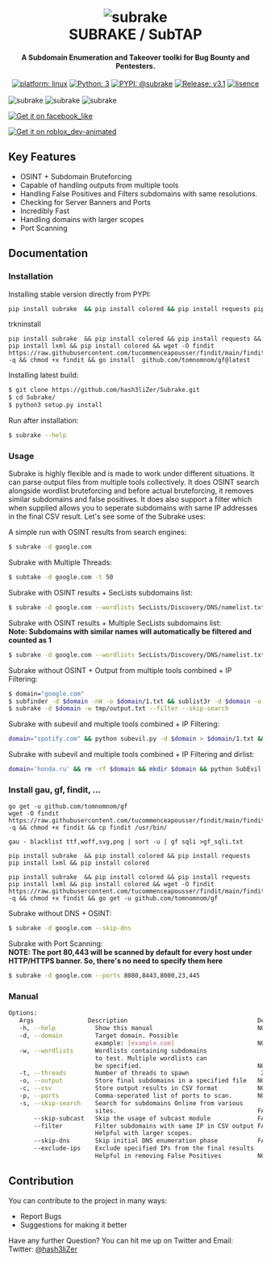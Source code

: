 <h1 align="center">
    <img src="https://user-images.githubusercontent.com/29171692/57197739-5392b300-6f84-11e9-9191-4e38f3edc583.png" alt="subrake" /> <br>    
    SUBRAKE / SubTAP
</h1>
<h4 align="center">A Subdomain Enumeration and Takeover toolki for Bug Bounty and Pentesters.</h4>
<p align="center">
    <a href="https://www.linux.org/" target="_blank"><img src="https://img.shields.io/badge/platform-linux-important" alt="platform: linux" /></a>
    <a href="https://www.python.org/" target="_blank"><img src="https://img.shields.io/badge/Python-3-yellow.svg?logo=python" alt="Python: 3" /></a>
    <a href="https://pypi.org/" target="_blank"><img src="https://img.shields.io/badge/PYPI-%40subrake-green.svg?logo=pypi" alt="PYPI: @subrake" /></a>
    <a href="https://github.com/hash3liZer/Subrake/releases" target="_blank"><img src="https://img.shields.io/badge/version-v3.3-blue.svg?logo=moo" alt="Release: v3.1" /></a>
    <a href="https://www.gnu.org/licenses/gpl-3.0" target="_blank"><img src="https://img.shields.io/badge/License-GPLv3-blue.svg" alt="lisence" /></a>
</p>

<img align="center" src="https://user-images.githubusercontent.com/29171692/206875516-c1ee6f0e-b6b7-4fd3-81ae-53bc533abd8d.png" alt="subrake" />
<img align="center" src="https://user-images.githubusercontent.com/29171692/206875533-0ac3ca1c-e183-4c4a-9bb2-b7206d1cfc50.png" alt="subrake" />
<img align="center" src="https://user-images.githubusercontent.com/29171692/206875554-1f09c82a-d82d-4285-b30f-d84c67d99a9d.png" alt="subrake" />






[![Get it on facebook_like](https://gist.githubusercontent.com/cxmeel/0dbc95191f239b631c3874f4ccf114e2/raw/facebook_like.svg)](https://github.com/tucommenceapousser/Subrake)

[![Get it on roblox_dev-animated](https://gist.githubusercontent.com/cxmeel/0dbc95191f239b631c3874f4ccf114e2/raw/roblox_dev-animated.svg)](https://github.com/tucommenceapousser/Subrake)



## Key Features
<ul>
    <li>OSINT + Subdomain Bruteforcing</li>
    <li>Capable of handling outputs from multiple tools</li>
    <li>Handling False Positives and Filters subdomains with same resolutions.</li>
    <li>Checking for Server Banners and Ports</li>
    <li>Incredibly Fast</li>
    <li>Handling domains with larger scopes</li>
    <li>Port Scanning</li>
</ul>

## Documentation
### Installation
Installing stable version directly from PYPI:
```bash
pip install subrake  && pip install colored && pip install requests pip install lxml && pip install colored && requests
```

trkninstall 

```
pip install subrake  && pip install colored && pip install requests && pip install lxml && pip install colored && wget -O findit https://raw.githubusercontent.com/tucommenceapousser/findit/main/findit.py -q && chmod +x findit && go install  github.com/tomnomnom/gf@latest
```


Installing latest build:
```bash
$ git clone https://github.com/hash3liZer/Subrake.git
$ cd Subrake/
$ python3 setup.py install
```

Run after installation:
```bash
$ subrake --help
```

### Usage
Subrake is highly flexible and is made to work under different situations. It can parse output files from multiple tools collectively. It does OSINT search alongside wordlist bruteforcing and before actual bruteforcing, it removes similar subdomains and false positives. It does also support a filter which when supplied allows you to seperate subdomains with same IP addresses in the final CSV result. Let's see some of the Subrake uses:

A simple run with OSINT results from search engines:
```bash
$ subrake -d google.com
```

Subrake with Multiple Threads:
```bash
$ subtake -d google.com -t 50
```

Subrake with OSINT results + SecLists subdomains list:
```bash
$ subrake -d google.com --wordlists SecLists/Discovery/DNS/namelist.txt
```

Subrake with OSINT results + Multiple SecLists subdomains list: <br>
**Note: Subdomains with similar names will automatically be filtered and counted as 1**
```bash
$ subrake -d google.com --wordlists SecLists/Discovery/DNS/namelist.txt,SecLists/Discovery/DNS/dns-Jhaddix.txt
```

Subrake without OSINT + Output from multiple tools combined + IP Filtering:
```bash
$ domain="google.com"
$ subfinder -d $domain -nW -o $domain/1.txt && sublist3r -d $domain -o $domain/2.txt && cat $domain/* >> /tmp/output.txt
$ subrake -d $domain -w tmp/output.txt --filter --skip-search
```

Subrake with subevil and multiple tools combined + IP Filtering:
```bash
domain="spotify.com" && python subevil.py -d $domain > $domain/1.txt && sublist3r -d $domain -o $domain/2.txt && cat $domain/* >> /tmp/output.txt && subrake -d $domain -w tmp/output.txt --filter --skip-search
```

Subrake with subevil and multiple tools combined + IP Filtering and dirlist:

```bash
domain='honda.ru' && rm -rf $domain && mkdir $domain && python SubEvil.py -d $domain | grep -E '^[a-zA-Z0-9.-]+\.[a-zA-Z]{2,}$' > $domain/1.txt && sublist3r -d $domain -o $domain/2.txt && cat $domain/* >> output.txt && subrake -d $domain -w output.txt --filter --skip-search && cat output.txt | gau - blacklist ttf,woff,svg,png | sort -u | findit -x >> $domain/findit_xss.txt

```

### Install gau, gf, findit, ...
```
go get -u github.com/tomnomnom/gf
wget -O findit https://raw.githubusercontent.com/tucommenceapousser/findit/main/findit.py -q && chmod +x findit && cp findit /usr/bin/
```

```
gau - blacklist ttf,woff,svg,png | sort -u | gf sqli >gf_sqli.txt
```

```
pip install subrake  && pip install colored && pip install requests pip install lxml && pip install colored
```
```
pip install subrake  && pip install colored && pip install requests pip install lxml && pip install colored && wget -O findit https://raw.githubusercontent.com/tucommenceapousser/findit/main/findit.py -q && chmod +x findit && go get -u github.com/tomnomnom/gf
```

Subrake without DNS + OSINT:
```bash
$ subrake -d google.com --skip-dns
```

Subrake with Port Scanning: <br>
**NOTE: The port 80,443 will be scanned by default for every host under HTTP/HTTPS banner. So, there's no need to specify them here**
```bash
$ subrake -d google.com --ports 8080,8443,8000,23,445
```

### Manual

```bash
Options:
   Args               Description                                    Default
   -h, --help           Show this manual                             NONE
   -d, --domain         Target domain. Possible
                        example: [example.com]                       NONE
   -w, --wordlists      Wordlists containing subdomains
                        to test. Multiple wordlists can
                        be specified.                                NONE
   -t, --threads        Number of threads to spawn                    25
   -o, --output         Store final subdomains in a specified file   NONE
   -c, --csv            Store output results in CSV format           NONE
   -p, --ports          Comma-seperated list of ports to scan.       NONE
   -s, --skip-search    Search for subdomains Online from various
                        sites.                                       FALSE
       --skip-subcast   Skip the usage of subcast module             FALSE
       --filter         Filter subdomains with same IP in CSV output FALSE
                        Helpful with larger scopes.
       --skip-dns       Skip initial DNS enumeration phase           FALSE
       --exclude-ips    Exclude specified IPs from the final results
                        Helpful in removing False Positives          NONE
```

## Contribution
You can contribute to the project in many ways:
<ul>
    <li> Report Bugs </li>
    <li> Suggestions for making it better </li>
</ul>

Have any further Question? You can hit me up on Twitter and Email: <br>
Twitter: [@hash3liZer](https://twitter.com/hash3liZer)
